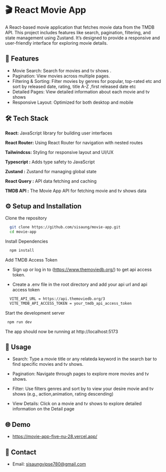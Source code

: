 # 🎬 React Movie App

A React-based movie application that fetches movie data from the TMDB API. This project includes features like search, pagination, filtering, and state management using Zustand. It’s designed to provide a responsive and user-friendly interface for exploring movie details.


## 🚀 Features

- Movie Search: Search for movies and tv shows .
- Pagination: View movies across multiple pages.
- Filtering & Sorting: Filter movies by genres for popular, top-rated etc and sort by released date, rating, title A-Z ,first released date etc
- Detailed Pages: View detailed information about each movie and tv shows
- Responsive Layout: Optimized for both desktop and mobile


## 🛠 Tech Stack

**React:**   JavaScript library for building user interfaces

**React Router:** Using React Router for navigation with nested routes

**Tailwindcss:**   Styling for responsive layout and UI/UX 

**Typescript :** Adds type safety to JavaScript

**Zustand :** Zustand for managing global state

**React Query :** API data fetching and caching

**TMDB API :** The Movie App API for fetching movie and tv shows data


## ⚙️ Setup and Installation

Clone the repository

```bash
  git clone https://github.com/sisaung/movie-app.git
  cd movie-app
```
    
Install Dependencies

```bash
  npm install
```

Add TMDB Access Token
 - Sign up or log in to (https://www.themoviedb.org/) to get api access token.

 - Create a .env file in the root directory and add
   your api url and api access token

```bash
  VITE_API_URL = https://api.themoviedb.org/3
  VITE_TMDB_API_ACCESS_TOKEN = your_tmdb_api_access_token
```

Start the development server

```bash
 npm run dev
```

The app should now be running at http://localhost:5173
## 📝 Usage

 - Search: Type a movie title or any relateda keyword in the search bar to find specific movies and tv shows.

 - Pagination: Navigate through pages to explore more movies and tv shows.

- Filter: Use filters genres and sort by to view your desire movie and tv shows (e.g., action,animation, rating descending)

- View Details: Click on a movie and tv shows to explore detailed information on the Detail page


## 🌐 Demo 

- https://movie-app-five-nu-28.vercel.app/

## 📧 Contact
- Email: sisaungvipse780@gmail.com 
